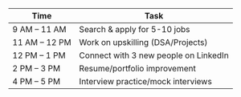 | Time          | Task                                  |
| ------------- | ------------------------------------- |
| 9 AM – 11 AM  | Search & apply for 5-10 jobs          |
| 11 AM – 12 PM | Work on upskilling (DSA/Projects)     |
| 12 PM – 1 PM  | Connect with 3 new people on LinkedIn |
| 2 PM – 3 PM   | Resume/portfolio improvement          |
| 4 PM – 5 PM   | Interview practice/mock interviews    |
